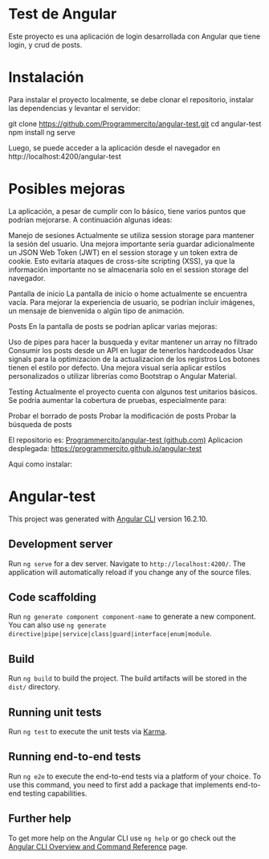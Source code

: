 # Test de Angular
Este proyecto es una aplicación de login desarrollada con Angular que tiene login, y crud de posts.

# Instalación
Para instalar el proyecto localmente, se debe clonar el repositorio, instalar las dependencias y levantar el servidor:

git clone https://github.com/Programmercito/angular-test.git
cd angular-test  
npm install
ng serve

Luego, se puede acceder a la aplicación desde el navegador en http://localhost:4200/angular-test

# Posibles mejoras

La aplicación, a pesar de cumplir con lo básico, tiene varios puntos que podrían mejorarse. A continuación algunas ideas:

Manejo de sesiones
Actualmente se utiliza session storage para mantener la sesión del usuario. Una mejora importante sería guardar adicionalmente un JSON Web Token (JWT) en el session storage y un token extra de cookie. Esto evitaría ataques de cross-site scripting (XSS), ya que la información importante no se almacenaría solo en el session storage del navegador.

Pantalla de inicio
La pantalla de inicio o home actualmente se encuentra vacía. Para mejorar la experiencia de usuario, se podrían incluir imágenes, un mensaje de bienvenida o algún tipo de animación.

Posts
En la pantalla de posts se podrían aplicar varias mejoras:

Uso de pipes para hacer la busqueda y evitar mantener un array no filtrado
Consumir los posts desde un API en lugar de tenerlos hardcodeados
Usar signals para la optimizacion de la actualizacion de los registros
Los botones tienen el estilo por defecto. Una mejora visual sería aplicar estilos personalizados o utilizar librerías como Bootstrap o Angular Material.

Testing
Actualmente el proyecto cuenta con algunos test unitarios básicos. Se podría aumentar la cobertura de pruebas, especialmente para:

Probar el borrado de posts
Probar la modificación de posts
Probar la búsqueda de posts

El repositorio es: [Programmercito/angular-test (github.com)](https://github.com/Programmercito/angular-test)
Aplicacion desplegada: [https://programmercito.github.io/angular-test ](https://programmercito.github.io/angular-test/#/login)

Aqui como instalar:

# Angular-test

This project was generated with [Angular CLI](https://github.com/angular/angular-cli) version 16.2.10.

## Development server

Run `ng serve` for a dev server. Navigate to `http://localhost:4200/`. The application will automatically reload if you change any of the source files.

## Code scaffolding

Run `ng generate component component-name` to generate a new component. You can also use `ng generate directive|pipe|service|class|guard|interface|enum|module`.

## Build

Run `ng build` to build the project. The build artifacts will be stored in the `dist/` directory.

## Running unit tests

Run `ng test` to execute the unit tests via [Karma](https://karma-runner.github.io).

## Running end-to-end tests

Run `ng e2e` to execute the end-to-end tests via a platform of your choice. To use this command, you need to first add a package that implements end-to-end testing capabilities.

## Further help

To get more help on the Angular CLI use `ng help` or go check out the [Angular CLI Overview and Command Reference](https://angular.io/cli) page.

